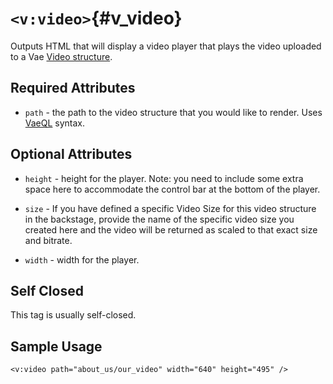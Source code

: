 # `<v:video>`{#v_video}

Outputs HTML that will display a video player that plays the video
uploaded to a Vae [Video structure](#structure.video).

## Required Attributes

-   `path` - the path to the video structure that you would like
    to render. Uses [VaeQL](#vaeql) syntax.

## Optional Attributes

-   `height` - height for the player. Note: you need to include some
    extra space here to accommodate the control bar at the bottom of
    the player.

-   `size` - If you have defined a specific Video Size for this video
    structure in the backstage, provide the name of the specific video
    size you created here and the video will be returned as scaled to
    that exact size and bitrate.

-   `width` - width for the player.

## Self Closed

This tag is usually self-closed.

## Sample Usage

    <v:video path="about_us/our_video" width="640" height="495" />
